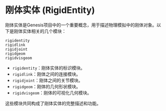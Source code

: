 # 刚体实体 (RigidEntity)

刚体实体是Genesis项目中的一个重要概念，用于描述物理模拟中的刚体对象。以下是刚体实体相关的几个模块：

```{toctree}
rigidentity
rigidlink
rigidjoint
rigidgeom
rigidvisgeom
```

- `rigidentity`：刚体实体的标识模块。
- `rigidlink`：刚体之间的连接模块。
- `rigidjoint`：刚体之间的关节模块。
- `rigidgeom`：刚体的几何形状模块。
- `rigidvisgeom`：刚体的可视化几何模块。

这些模块共同构成了刚体实体的完整描述和功能。
